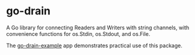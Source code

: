 
# go-drain

A Go library for connecting Readers and Writers with string channels, with convenience functions for os.Stdin, os.Stdout, and os.File.

The [go-drain-example](https://github.com/momokatte/go-drain-example) app demonstrates practical use of this package.
